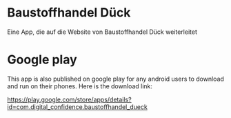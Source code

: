 # Baustoffhandel Dück

Eine App, die auf die Website von Baustoffhandel Dück weiterleitet

# Google play
This app is also published on google play for any android users to download and run on their phones. Here is the download link:

https://play.google.com/store/apps/details?id=com.digital_confidence.baustoffhandel_dueck

